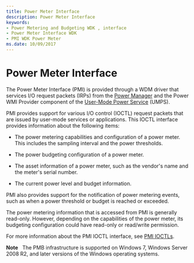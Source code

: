 ```yaml
---
title: Power Meter Interface
description: Power Meter Interface
keywords:
- Power Metering and Budgeting WDK , interface
- Power Meter Interface WDK
- PMI WDK Power Meter
ms.date: 10/09/2017
---
```


# Power Meter Interface


The Power Meter Interface (PMI) is provided through a WDM driver that services I/O request packets (IRPs) from the [Power Manager](../kernel/power-manager.md) and the Power WMI Provider component of the [User-Mode Power Service](user-mode-power-service.md) (UMPS).

PMI provides support for various I/O control (IOCTL) request packets that are issued by user-mode services or applications. This IOCTL interface provides information about the following items:

-   The power metering capabilities and configuration of a power meter. This includes the sampling interval and the power thresholds.

-   The power budgeting configuration of a power meter.

-   The asset information of a power meter, such as the vendor's name and the meter's serial number.

-   The current power level and budget information.

PMI also provides support for the notification of power metering events, such as when a power threshold or budget is reached or exceeded.

The power metering information that is accessed from PMI is generally read-only. However, depending on the capabilities of the power meter, its budgeting configuration could have read-only or read/write permission.

For more information about the PMI IOCTL interface, see [PMI IOCTLs](/windows-hardware/drivers/ddi/pmi/index).

 
**Note**   The PMB infrastructure is supported on Windows 7, Windows Server 2008 R2, and later versions of the Windows operating systems.


